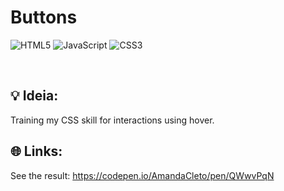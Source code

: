 # Buttons

![HTML5](https://img.shields.io/badge/html5-%23E34F26.svg?style=for-the-badge&logo=html5&logoColor=white)
![JavaScript](https://img.shields.io/badge/javascript-%23323330.svg?style=for-the-badge&logo=javascript&logoColor=%23F7DF1E)
![CSS3](https://img.shields.io/badge/css3-%231572B6.svg?style=for-the-badge&logo=css3&logoColor=white)

<br>


## 💡 Ideia:
Training my CSS skill for interactions using hover.


## 🌐 Links:
See the result: https://codepen.io/AmandaCleto/pen/QWwvPqN
